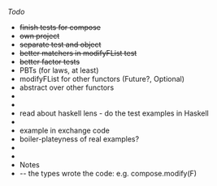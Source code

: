  _Todo_
 * ~~finish tests for compose~~
 * ~~own project~~
 * ~~separate test and object~~
 * ~~better matchers in modifyFList test~~
 * ~~better factor tests~~
 * PBTs (for laws, at least)
 * modifyFList for other functors (Future?, Optional)
 * abstract over other functors
 *
 *
 * read about haskell lens - do the test examples in Haskell
 *
 * example in exchange code
 * boiler-plateyness of real examples?
 *
 *
 * Notes
 * -- the types wrote the code: e.g. compose.modify(F)
 